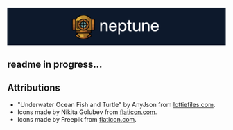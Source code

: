 ![Neptune](/main_app/static/images/readme/header.png)

## readme in progress...




## Attributions

* "Underwater Ocean Fish and Turtle" by AnyJson from [lottiefiles.com](https://lottiefiles.com/56961-underwater-ocean-fish-and-turtle).
* Icons made by Nikita Golubev from [flaticon.com](https://www.flaticon.com/authors/nikita-golubev).
* Icons made by Freepik from [flaticon.com](https://www.flaticon.com/authors/freepik).